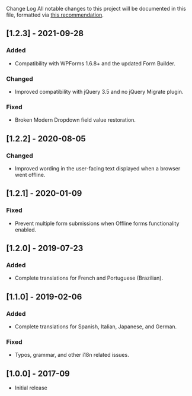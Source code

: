 Change Log
All notable changes to this project will be documented in this file, formatted via [this recommendation](https://keepachangelog.com/).

## [1.2.3] - 2021-09-28
### Added
- Compatibility with WPForms 1.6.8+ and the updated Form Builder.

### Changed
- Improved compatibility with jQuery 3.5 and no jQuery Migrate plugin.

### Fixed
- Broken Modern Dropdown field value restoration.

## [1.2.2] - 2020-08-05
### Changed
- Improved wording in the user-facing text displayed when a browser went offline.

## [1.2.1] - 2020-01-09
### Fixed
- Prevent multiple form submissions when Offline forms functionality enabled.

## [1.2.0] - 2019-07-23
### Added
- Complete translations for French and Portuguese (Brazilian).

## [1.1.0] - 2019-02-06
### Added
- Complete translations for Spanish, Italian, Japanese, and German.

### Fixed
- Typos, grammar, and other i18n related issues.

## [1.0.0] - 2017-09
- Initial release
